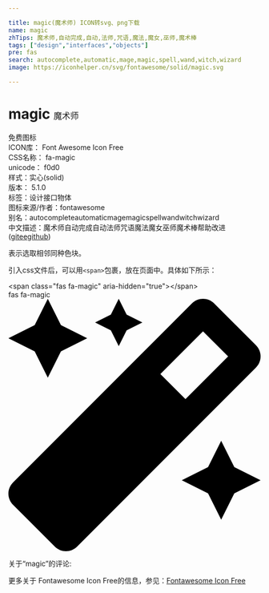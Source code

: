 ```yaml
---

title: magic(魔术师) ICON转svg、png下载
name: magic
zhTips: 魔术师,自动完成,自动,法师,咒语,魔法,魔女,巫师,魔术棒
tags: ["design","interfaces","objects"]
pre: fas
search: autocomplete,automatic,mage,magic,spell,wand,witch,wizard
image: https://iconhelper.cn/svg/fontawesome/solid/magic.svg

---
```


# magic  <small style="font-size: 60%;font-weight: 100">魔术师</small>


<div class="detail-page">
<p>
<span><span class="badge-success badge">免费图标</span> </span>
<br/>
<span>
ICON库：
<span class="badge-secondary badge">Font Awesome Icon Free</span> 
</span>
<br/>
<span>
CSS名称：
<span class="badge-secondary badge">fa-magic</span> 
</span>
<br/>
<span>
unicode：
<span class="badge-secondary badge">f0d0</span> 
<copy-btn content='f0d0' btn-title=""></copy-btn>
<copy-btn :content='String.fromCodePoint(parseInt("f0d0", 16))' btn-title="复制U"></copy-btn>
</span><br/><span>样式：<span class="badge-light badge">实心(solid)</span></span>
<br/>
<span>
版本：
<span class="badge-secondary badge">5.1.0</span> 
</span><br/><span>标签：<span class="badge-light badge"><router-link to="/tags/design.html">设计</router-link></span><span class="badge-light badge"><router-link to="/tags/interfaces.html">接口</router-link></span><span class="badge-light badge"><router-link to="/tags/objects.html">物体</router-link></span></span>
<br/>
<span>图标来源/作者：<span class="badge-light badge">fontawesome</span></span> 
<br/>
<span>别名：<span class="badge-light badge">autocomplete</span><span class="badge-light badge">automatic</span><span class="badge-light badge">mage</span><span class="badge-light badge">magic</span><span class="badge-light badge">spell</span><span class="badge-light badge">wand</span><span class="badge-light badge">witch</span><span class="badge-light badge">wizard</span></span><br/><span class="zh-detail">中文描述：<span class="badge-primary badge">魔术师</span><span class="badge-primary badge">自动完成</span><span class="badge-primary badge">自动</span><span class="badge-primary badge">法师</span><span class="badge-primary badge">咒语</span><span class="badge-primary badge">魔法</span><span class="badge-primary badge">魔女</span><span class="badge-primary badge">巫师</span><span class="badge-primary badge">魔术棒</span><span class="help-link"><span>帮助改进</span>(<a href="https://gitee.com/liuwave/icon-helper/edit/master/json/fontawesome/solid/magic.json" target="_blank" rel="noopener noreferrer">gitee</a><a href="https://github.com/liuwave/icon-helper/edit/master/json/fontawesome/solid/magic.json" target="_blank" rel="noopener noreferrer">github</a></span>)</span><br/>
</p>
</div><div class="description description alert alert-light">表示选取相邻同种色块。</div>
<div class="alert alert-dark">
  <i class="fas fa-magic fa-xs"></i>
  <i class="fas fa-magic fa-sm"></i>
  <i class="fas fa-magic fa-lg"></i>
  <i class="fas fa-magic fa-2x"></i>
  <i class="fas fa-magic fa-3x"></i>
  <i class="fas fa-magic fa-5x"></i>
  <i class="fas fa-magic fa-7x"></i>
</div>
<div>
  <p>引入css文件后，可以用<code>&lt;span&gt;</code>包裹，放在页面中。具体如下所示：    
  </p>
  <div class="alert alert-primary" style="font-size: 14px">
    &lt;span class="fas fa-magic" aria-hidden="true"&gt;&lt;/span&gt;
    <copy-btn content='<span class="fas fa-magic" aria-hidden="true"></span>'></copy-btn>
  </div>
  <div class="alert alert-secondary">
    <i class="fas fa-magic"
    style="font-size: 24px"
    aria-hidden="true"></i> fas fa-magic
    <copy-btn content="fas fa-magic" btn-title="复制图标名称"></copy-btn>
  </div>
</div>
<div id="svg" class="svg-wrap">
<svg xmlns="http://www.w3.org/2000/svg" viewBox="0 0 512 512"><path d="M224 96l16-32 32-16-32-16-16-32-16 32-32 16 32 16 16 32zM80 160l26.66-53.33L160 80l-53.34-26.67L80 0 53.34 53.33 0 80l53.34 26.67L80 160zm352 128l-26.66 53.33L352 368l53.34 26.67L432 448l26.66-53.33L512 368l-53.34-26.67L432 288zm70.62-193.77L417.77 9.38C411.53 3.12 403.34 0 395.15 0c-8.19 0-16.38 3.12-22.63 9.38L9.38 372.52c-12.5 12.5-12.5 32.76 0 45.25l84.85 84.85c6.25 6.25 14.44 9.37 22.62 9.37 8.19 0 16.38-3.12 22.63-9.37l363.14-363.15c12.5-12.48 12.5-32.75 0-45.24zM359.45 203.46l-50.91-50.91 86.6-86.6 50.91 50.91-86.6 86.6z"/></svg>
</div>
<detail full-name='fa-magic'></detail>
<div>
<p>关于“magic”的评论:</p>
</div>
<Vssue title="关于“magic”的评论" ></Vssue>    
<div><p>更多关于  Fontawesome Icon Free的信息，参见：<a target="_blank" href="https://iconhelper.cn/fontawesome.html">Fontawesome Icon Free</a>
</p></div>
